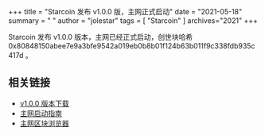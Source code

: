 +++
title = "Starcoin 发布 v1.0.0 版，主网正式启动"
date = "2021-05-18"
summary = " "
author = "jolestar"
tags = [
    "Starcoin"
]
archives="2021"
+++

Starcoin 发布 v1.0.0 版本，主网已经正式启动，创世块哈希 0x80848150abee7e9a3bfe9542a019eb0b8b01f124b63b011f9c338fdb935c417d 。

## 相关链接

* [v1.0.0 版本下载](https://github.com/starcoinorg/starcoin/releases/tag/v1.0.0)
* [主网启动指南](https://github.com/starcoinorg/starcoin/discussions/2506)
* [主网区块浏览器](https://explorer.starcoin.org/main)

